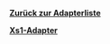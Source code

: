 [**Zurück zur Adapterliste**](/adapterref/adapterliste.md)

[**Xs1-Adapter**](/adapterref/docs/iobroker.xs1/de/README.md)